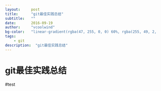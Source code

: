 ```yaml
---
layout:     post
title:      "git最佳实践总结"
subtitle:   ""
date:       2016-09-19
author:     "vcoolwind"
bg-color:   "linear-gradient(rgba(47, 255, 0, 0) 60%, rgba(255, 49, 2, 0.34)), linear-gradient(70deg, rgba(53, 187, 20, 0.56) 32%, rgba(222, 100, 117, 0.58))"
tags:
    - git
description:  "git最佳实践总结"    
---
```


# git最佳实践总结

#test
